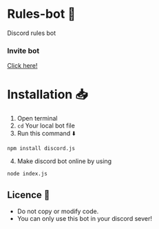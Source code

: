 # Rules-bot 📃
Discord rules bot
### Invite bot
[Click here!](https://discord.com/api/oauth2/authorize?client_id=866880973856309259&permissions=198768&scope=bot)
# Installation 📥

1. Open terminal
2. `cd` Your local bot file
3. Run this command ⬇️
```
npm install discord.js
```
4. Make discord bot online by using 
```
node index.js
```
## Licence 🔴
- Do not copy or modify code.
- You can only use this bot in your discord sever!
